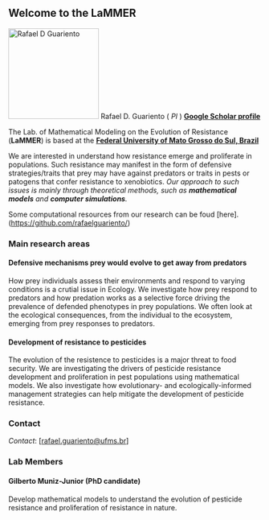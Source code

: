 ## Welcome to the **LaMMER** 


<img src="https://yt3.ggpht.com/ytc/AKedOLS3ZozpNoeoUe-rdYzfV4vDonEDMmKfViEPA2T_=s900-c-k-c0x00ffffff-no-rj" alt="Rafael D Guariento" style="height: 180px; width:180px;"/> Rafael D. Guariento ( *PI* ) [**Google Scholar profile**](https://scholar.google.com.br/citations?hl=en&user=3n8lKtcAAAAJ&view_op=list_works&sortby=pubdate)


The Lab. of Mathematical Modeling on the Evolution of Resistance (**LaMMER**) is based at the [**Federal University of Mato Grosso do Sul, Brazil**](http://ufms.br)

We are interested in understand how resistance emerge and proliferate in populations. Such resistance may manifest in the form of defensive strategies/traits that prey may have against predators or traits in pests or patogens that confer resistance to xenobiotics. *Our approach to such issues is mainly through theoretical methods, such as **mathematical models** and **computer simulations**.*

Some computational resources from our research can be foud [here].(https://github.com/rafaelguariento/)

### Main research areas

#### Defensive mechanisms prey would evolve to get away from predators 

How prey individuals assess their environments and respond to varying conditions is a crutial issue in Ecology. We investigate how prey respond to predators and how predation works as a selective force driving the prevalence of defended phenotypes in prey populations. We often look at the ecological consequences, from the individual to the ecosystem, emerging from prey responses to predators.  


#### Development of resistance to pesticides 

The evolution of the resistence to pesticides is a major threat to food security. We are investigating the drivers of pesticide resistance development and proliferation in pest populations using mathematical models. We also investigate how evolutionary- and ecologically-informed management strategies can help mitigate the development of pesticide resistance.  


### Contact

*Contact*: [rafael.guariento@ufms.br]

### Lab Members

#### Gilberto Muniz-Junior (PhD candidate)

Develop mathematical models to understand the evolution of pesticide resistance and proliferation of resistance in nature. 
